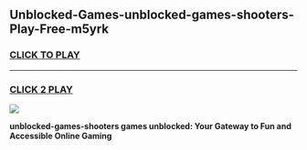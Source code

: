 
## Unblocked-Games-unblocked-games-shooters-Play-Free-m5yrk
<h3>
<a href="https://premium76.site?title=unblocked-games-shooters&ref=09A">CLICK TO PLAY</a></h3>
<hr>

<h3>
<a href="https://premium76.site?title=unblocked-games-shooters&ref=09A">CLICK 2 PLAY</a>
  
</h3>

<a href="https://premium76.site?title=unblocked-games-shooters&ref=09A"><img src="https://clearcache.store/games.png"></a>


**unblocked-games-shooters games unblocked: Your Gateway to Fun and Accessible Online Gaming**
